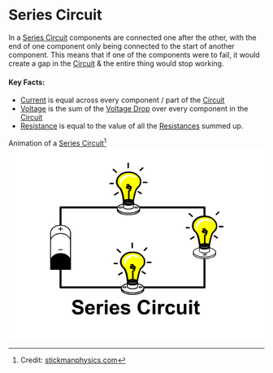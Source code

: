 # Series Circuit
In a [Series Circuit](../../..//Electronics/Circuits/Series%20Circuit.md) components are connected one after the other, with the end of one component only being connected to the start of another component. This means that if one of the components were to fail, it would create a gap in the [Circuit](Circuit.md) & the entire thing would stop working.

#### Key Facts:
- [Current](../Ohms%20law/Current.md) is equal across every component / part of the [Circuit](Circuit.md)
- [Voltage](../Ohms%20law/Voltage.md) is the sum of the [Voltage Drop](../Voltage%20Drop.md) over every component in the [Circuit](Circuit.md)
- [Resistance](../Ohms%20law/Resistance.md) is equal to the value of all the [Resistances](../Ohms%20law/Resistance.md) summed up.

Animation of a [Series Circuit](../../..//Electronics/Circuits/Series%20Circuit.md)[^1]
![Series-Circuit](Series-Circuit.gif)

[^1]: Credit: [stickmanphysics.com](http://stickmanphysics.com/stickman-physics-home/unit-8-current-and-circuits/series-circuit/)